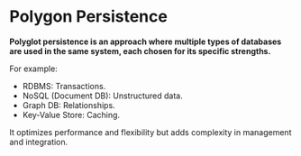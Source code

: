 # Polygon Persistence

**Polyglot persistence is an approach where multiple types of databases are used in the same system, each chosen for its specific strengths.** 

For example:

- RDBMS: Transactions.
- NoSQL (Document DB): Unstructured data.
- Graph DB: Relationships.
- Key-Value Store: Caching.

It optimizes performance and flexibility but adds complexity in management and integration.







